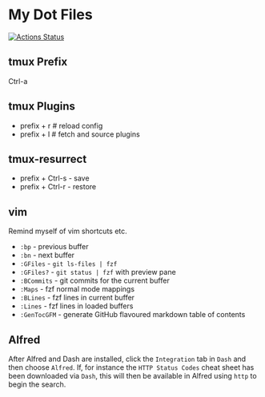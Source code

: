 # My Dot Files

[![Actions Status](https://github.com/oalders/dot-files/workflows/Build/badge.svg)](https://github.com/oalders/dot-files/actions)

## tmux Prefix

Ctrl-a

## tmux Plugins

* prefix + r # reload config
* prefix + I # fetch and source plugins

## tmux-resurrect

* prefix + Ctrl-s - save
* prefix + Ctrl-r - restore

## vim

Remind myself of vim shortcuts etc.

* `:bp` - previous buffer
* `:bn` - next buffer
* `:GFiles` - `git ls-files | fzf`
* `:GFiles?` - `git status | fzf` with preview pane
* `:BCommits` - git commits for the current buffer
* `:Maps` - fzf normal mode mappings
* `:BLines` - fzf lines in current buffer
* `:Lines` - fzf lines in loaded buffers
* `:GenTocGFM` - generate GitHub flavoured markdown table of contents

## Alfred

After Alfred and Dash are installed, click the `Integration` tab in `Dash` and
then choose `Alfred`.  If, for instance the `HTTP Status Codes` cheat sheet has
been downloaded via `Dash`, this will then be available in Alfred using `http`
to begin the search.
